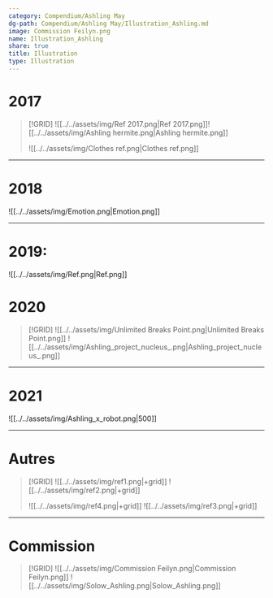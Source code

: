 ```yaml
---
category: Compendium/Ashling May
dg-path: Compendium/Ashling May/Illustration_Ashling.md
image: Commission Feilyn.png
name: Illustration_Ashling
share: true
title: Illustration
type: Illustration
---
```


# 2017

>[!GRID]
>![[../../assets/img/Ref 2017.png|Ref 2017.png]]![[../../assets/img/Ashling hermite.png|Ashling hermite.png]]
>
>![[../../assets/img/Clothes ref.png|Clothes ref.png]]

---
# 2018
![[../../assets/img/Emotion.png|Emotion.png]]

---
# 2019:
![[../../assets/img/Ref.png|Ref.png]]

# 2020
>[!GRID]
> ![[../../assets/img/Unlimited Breaks Point.png|Unlimited Breaks Point.png]] ![[../../assets/img/Ashling_project_nucleus_.png|Ashling_project_nucleus_.png]]

---
# 2021
![[../../assets/img/Ashling_x_robot.png|500]]

---
# Autres
>[!GRID]
>![[../../assets/img/ref1.png|+grid]] ![[../../assets/img/ref2.png|+grid]]
>
>![[../../assets/img/ref4.png|+grid]] ![[../../assets/img/ref3.png|+grid]]


---

# Commission

> [!GRID]
> ![[../../assets/img/Commission Feilyn.png|Commission Feilyn.png]] ![[../../assets/img/Solow_Ashling.png|Solow_Ashling.png]]
